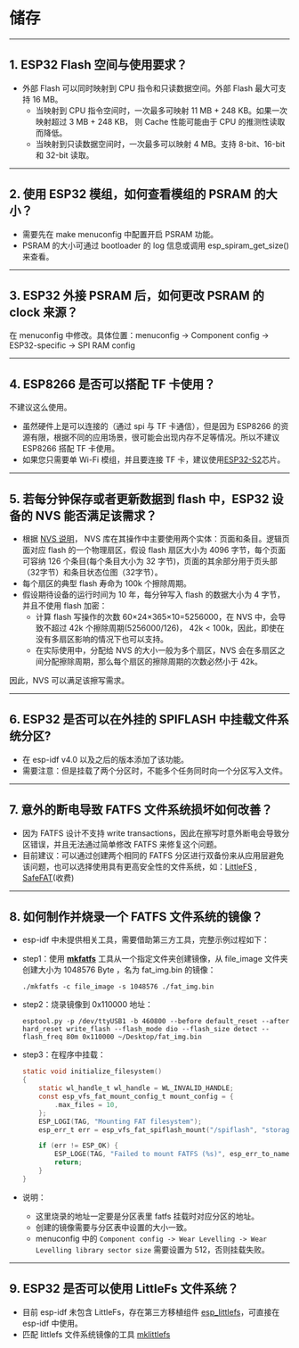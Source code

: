 # 储存

<style>
body {counter-reset: h2}
  h2 {counter-reset: h3}
  h2:before {counter-increment: h2; content: counter(h2) ". "}
  h3:before {counter-increment: h3; content: counter(h2) "." counter(h3) ". "}
  h2.nocount:before, h3.nocount:before, { content: ""; counter-increment: none }
</style>

---

## ESP32 Flash 空间与使用要求？

- 外部 Flash 可以同时映射到 CPU 指令和只读数据空间。外部 Flash 最大可支持 16 MB。 
  - 当映射到 CPU 指令空间时，一次最多可映射 11 MB + 248 KB。如果一次映射超过 3 MB + 248 KB， 则 Cache 性能可能由于 CPU 的推测性读取而降低。 
  - 当映射到只读数据空间时，一次最多可以映射 4 MB。支持 8-bit、16-bit 和 32-bit 读取。

---

## 使用 ESP32 模组，如何查看模组的 PSRAM 的大小？

- 需要先在 make menuconfig 中配置开启 PSRAM 功能。
- PSRAM 的大小可通过 bootloader 的 log 信息或调用 esp_spiram_get_size() 来查看。

---

## ESP32 外接 PSRAM 后，如何更改 PSRAM 的 clock 来源？

在 menuconfig 中修改。具体位置：menuconfig -> Component config -> ESP32-specific -> SPI RAM config 

---

## ESP8266 是否可以搭配 TF 卡使用？

不建议这么使用。
  - 虽然硬件上是可以连接的（通过 spi 与 TF 卡通信），但是因为 ESP8266 的资源有限，根据不同的应用场景，很可能会出现内存不足等情况。所以不建议 ESP8266 搭配 TF 卡使用。
  - 如果您只需要单 Wi-Fi 模组，并且要连接 TF 卡，建议使用[ESP32-S2](https://www.espressif.com/sites/default/files/documentation/esp32-s2_datasheet_cn.pdf)芯片。

---
## 若每分钟保存或者更新数据到 flash 中，ESP32 设备的 NVS 能否满足该需求？

- 根据 [NVS  说明](https://docs.espressif.com/projects/esp-idf/zh_CN/latest/esp32/api-reference/storage/nvs_flash.html)， NVS 库在其操作中主要使用两个实体：页面和条目。逻辑页面对应 flash 的一个物理扇区，假设 flash 扇区大小为 4096 字节，每个页面可容纳 126 个条目(每个条目大小为 32 字节)，页面的其余部分用于页头部（32字节）和条目状态位图（32字节）。
- 每个扇区的典型 flash 寿命为 100k 个擦除周期。
- 假设期待设备的运行时间为 10 年，每分钟写入 flash 的数据大小为 4 字节，并且不使用 flash 加密：
  - 计算 flash 写操作的次数 60×24×365×10=5256000，在 NVS 中，会导致不超过 42k 个擦除周期(5256000/126)， 42k < 100k，因此，即使在没有多扇区影响的情况下也可以支持。
  - 在实际使用中，分配给 NVS 的大小一般为多个扇区，NVS 会在多扇区之间分配擦除周期，那么每个扇区的擦除周期的次数必然小于 42k。
  
因此，NVS 可以满足该擦写需求。

---

## ESP32 是否可以在外挂的 SPIFLASH 中挂载文件系统分区?

- 在 esp-idf v4.0 以及之后的版本添加了该功能。
- 需要注意：但是挂载了两个分区时，不能多个任务同时向一个分区写入文件。

---

## 意外的断电导致 FATFS 文件系统损坏如何改善？

- 因为 FATFS 设计不支持 write transactions，因此在擦写时意外断电会导致分区错误，并且无法通过简单修改 FATFS 来修复这个问题。
- 目前建议：可以通过创建两个相同的 FATFS 分区进行双备份来从应用层避免该问题，也可以选择使用具有更高安全性的文件系统，如：[LittleFS](https://github.com/joltwallet/esp_littlefs) , [SafeFAT](https://www.hcc-embedded.com/safefat)(收费)

---

## 如何制作并烧录一个 FATFS 文件系统的镜像？

- esp-idf 中未提供相关工具，需要借助第三方工具，完整示例过程如下：

- step1：使用 **[mkfatfs](https://github.com/jkearins/ESP32_mkfatfs)** 工具从一个指定文件夹创建镜像，从 file_image 文件夹创建大小为 1048576 Byte ，名为 fat_img.bin 的镜像：

  ```shell
  ./mkfatfs -c file_image -s 1048576 ./fat_img.bin
  ```

- step2：烧录镜像到 0x110000 地址：

  ```shell
  esptool.py -p /dev/ttyUSB1 -b 460800 --before default_reset --after hard_reset write_flash --flash_mode dio --flash_size detect --flash_freq 80m 0x110000 ~/Desktop/fat_img.bin
  ```

- step3：在程序中挂载：

  ```c
  static void initialize_filesystem()
  {
      static wl_handle_t wl_handle = WL_INVALID_HANDLE;
      const esp_vfs_fat_mount_config_t mount_config = {
          .max_files = 10,
      };
      ESP_LOGI(TAG, "Mounting FAT filesystem");
      esp_err_t err = esp_vfs_fat_spiflash_mount("/spiflash", "storage", &mount_config, &wl_handle);

      if (err != ESP_OK) {
          ESP_LOGE(TAG, "Failed to mount FATFS (%s)", esp_err_to_name(err));
          return;
      }
  }
  ```

- 说明：
  - 这里烧录的地址一定要是分区表里 fatfs 挂载时对应分区的地址。
  - 创建的镜像需要与分区表中设置的大小一致。
  - menuconfig 中的 `Component config -> Wear Levelling -> Wear Levelling library sector size` 需要设置为 512，否则挂载失败。

---

## ESP32 是否可以使用 LittleFs 文件系统？

- 目前 esp-idf 未包含 LittleFs，存在第三方移植组件 [esp_littlefs](https://github.com/joltwallet/esp_littlefs)，可直接在 esp-idf 中使用。
- 匹配 littlefs 文件系统镜像的工具 [mklittlefs](https://github.com/earlephilhower/mklittlefs)
